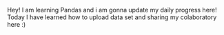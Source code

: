 Hey! I am learning Pandas and i am gonna update my daily progress here!
Today I have learned how to upload data set and sharing my colaboratory here :)
